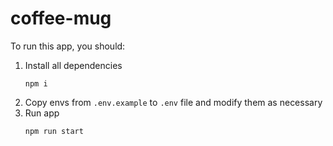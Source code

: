 # coffee-mug

To run this app, you should:

1. Install all dependencies
    ```shell
   npm i
   ```
2. Copy envs from `.env.example` to `.env` file and modify them as necessary
3. Run app
    ```shell
   npm run start
   ```